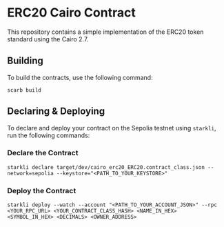 
# ERC20 Cairo Contract

This repository contains a simple implementation of the ERC20 token standard using the Cairo 2.7.


## Building

To build the  contracts, use the following command:

```shell
scarb build
```

## Declaring & Deploying

To declare and deploy your contract on the Sepolia testnet using `starkli`, run the following commands:

### Declare the Contract

```shell
starkli declare target/dev/cairo_erc20_ERC20.contract_class.json --network=sepolia --keystore="<PATH_TO_YOUR_KEYSTORE>"
```

### Deploy the Contract

```shell
starkli deploy --watch --account "<PATH_TO_YOUR_ACCOUNT_JSON>" --rpc <YOUR_RPC_URL> <YOUR_CONTRACT_CLASS_HASH> <NAME_IN_HEX> <SYMBOL_IN_HEX> <DECIMALS> <OWNER_ADDRESS>
```
